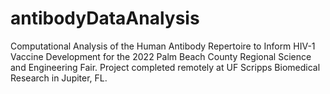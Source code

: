 # antibodyDataAnalysis
Computational Analysis of the Human Antibody Repertoire to Inform HIV-1 Vaccine Development for the 2022 Palm Beach County Regional Science and Engineering Fair.
Project completed remotely at UF Scripps Biomedical Research in Jupiter, FL.

